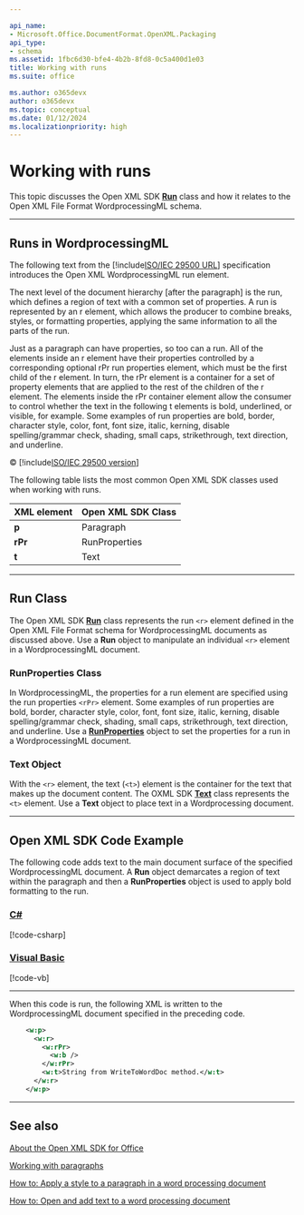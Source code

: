 ```yaml
---

api_name:
- Microsoft.Office.DocumentFormat.OpenXML.Packaging
api_type:
- schema
ms.assetid: 1fbc6d30-bfe4-4b2b-8fd8-0c5a400d1e03
title: Working with runs
ms.suite: office

ms.author: o365devx
author: o365devx
ms.topic: conceptual
ms.date: 01/12/2024
ms.localizationpriority: high
---
```

# Working with runs

This topic discusses the Open XML SDK **[Run](/dotnet/api/documentformat.openxml.wordprocessing.run)** class and how it relates to the Open
XML File Format WordprocessingML schema.


---------------------------------------------------------------------------------
## Runs in WordprocessingML 
The following text from the [!include[ISO/IEC 29500 URL](../includes/iso-iec-29500-link.md)] specification
introduces the Open XML WordprocessingML run element.

The next level of the document hierarchy [after the paragraph] is the
run, which defines a region of text with a common set of properties. A
run is represented by an r element, which allows the producer to combine
breaks, styles, or formatting properties, applying the same information
to all the parts of the run.

Just as a paragraph can have properties, so too can a run. All of the
elements inside an r element have their properties controlled by a
corresponding optional rPr run properties element, which must be the
first child of the r element. In turn, the rPr element is a container
for a set of property elements that are applied to the rest of the
children of the r element. The elements inside the rPr container element
allow the consumer to control whether the text in the following t
elements is bold, underlined, or visible, for example. Some examples of
run properties are bold, border, character style, color, font, font
size, italic, kerning, disable spelling/grammar check, shading, small
caps, strikethrough, text direction, and underline.

© [!include[ISO/IEC 29500 version](../includes/iso-iec-29500-version.md)]

The following table lists the most common Open XML SDK classes used when
working with runs.


| **XML element** | **Open XML SDK Class** |
|-----------------|----------------------------|
|      **p**      |         Paragraph          |
|     **rPr**     |       RunProperties        |
|      **t**      |            Text            |

---------------------------------------------------------------------------------
## Run Class 
The Open XML SDK <strong>[Run](/dotnet/api/documentformat.openxml.wordprocessing.run)</strong> class represents the run `<r>` element defined in the Open XML File Format
schema for WordprocessingML documents as discussed above. Use a **Run** object to manipulate an individual `<r>` element in a WordprocessingML document.

### RunProperties Class

In WordprocessingML, the properties for a run element are specified
using the run properties `<rPr>` element.
Some examples of run properties are bold, border, character style,
color, font, font size, italic, kerning, disable spelling/grammar check,
shading, small caps, strikethrough, text direction, and underline. Use a
**[RunProperties](/dotnet/api/documentformat.openxml.wordprocessing.runproperties)** object to set the properties
for a run in a WordprocessingML document.

### Text Object

With the `<r>` element, the text (`<t>`) element is the container for the text that
makes up the document content. The OXML SDK **[Text](/dotnet/api/documentformat.openxml.wordprocessing.text)** class represents the `<t>` element. Use a **Text** object to place text in a Wordprocessing
document.


--------------------------------------------------------------------------------
## Open XML SDK Code Example 
The following code adds text to the main document surface of the
specified WordprocessingML document. A **Run**
object demarcates a region of text within the paragraph and then a **RunProperties** object is used to apply bold
formatting to the run.

### [C#](#tab/cs)
[!code-csharp[](../../samples/word/working_with_runs/cs/Program.cs#snippet0)]

### [Visual Basic](#tab/vb)
[!code-vb[](../../samples/word/working_with_runs/vb/Program.vb#snippet0)]
***

When this code is run, the following XML is written to the
WordprocessingML document specified in the preceding code.

```xml
    <w:p>
      <w:r>
        <w:rPr>
          <w:b />
        </w:rPr>
        <w:t>String from WriteToWordDoc method.</w:t>
      </w:r>
    </w:p>
```

--------------------------------------------------------------------------------
## See also 


[About the Open XML SDK for Office](../about-the-open-xml-sdk.md)  

[Working with paragraphs](working-with-paragraphs.md)  

[How to: Apply a style to a paragraph in a word processing document](how-to-apply-a-style-to-a-paragraph-in-a-word-processing-document.md)  

[How to: Open and add text to a word processing document](how-to-open-and-add-text-to-a-word-processing-document.md)  
